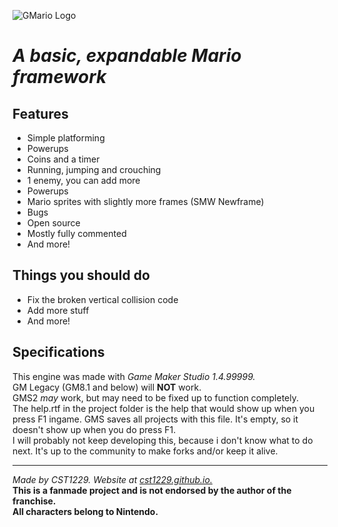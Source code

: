 ![GMario Logo](https://i.ibb.co/pn4gMcF/gmarioplain-big-m-solata.png)
# _**A basic, expandable Mario framework**_ #

## Features ##

* Simple platforming
* Powerups
* Coins and a timer
* Running, jumping and crouching
* 1 enemy, you can add more
* Powerups
* Mario sprites with slightly more frames (SMW Newframe)
* Bugs
* Open source
* Mostly fully commented
* And more!

## Things you should do ##

* Fix the broken vertical collision code
* Add more stuff
* And more!

## Specifications ##

This engine was made with _Game Maker Studio 1.4.99999._  
GM Legacy (GM8.1 and below) will **NOT** work.  
GMS2 _may_ work, but may need to be fixed up to function completely.  
The help.rtf in the project folder is the help that would show up when you press F1 ingame. GMS saves all projects with this file. It's empty, so it doesn't show up when you do press F1.  
I will probably not keep developing this, because i don't know what to do next. It's up to the community to make forks and/or keep it alive.

-----

_Made by CST1229. Website at [cst1229.github.io.](https://cst1229.github.io)_  
**This is a fanmade project and is not endorsed by the author of the franchise.**  
**All characters belong to Nintendo.**  



